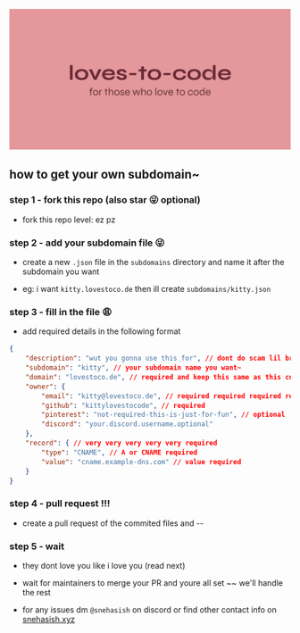 ![lovestocode](https://raw.githubusercontent.com/loves-to-code/.github/refs/heads/main/assets/loves-to-code-banner.png)

## how to get your own subdomain~

### step 1 - fork this repo (also star 😜 optional)

- fork this repo level: ez pz

### step 2 - add your subdomain file 😜

- create a new `.json` file in the `subdomains` directory and name it after the subdomain you want

- eg: i want `kitty.lovestoco.de` then ill create `subdomains/kitty.json`

### step 3 - fill in the file 😩

- add required details in the following format
```json
{
    "description": "wut you gonna use this for", // dont do scam lil bro
    "subdomain": "kitty", // your subdomain name you want~
    "domain": "lovestoco.de", // required and keep this same as this cuz no other domain available for now
    "owner": {
        "email": "kitty@lovestoco.de", // required required required required
        "github": "kittylovestocode", // required
        "pinterest": "not-required-this-is-just-for-fun", // optional
        "discord": "your.discord.username.optional"
    },
    "record": { // very very very very very required
        "type": "CNAME", // A or CNAME required
        "value": "cname.example-dns.com" // value required 
    }
}
```
### step 4 - pull request !!! 

- create a pull request of the commited files and --

### step 5 - wait

- they dont love you like i love you (read next)

- wait for maintainers to merge your PR and youre all set ~~ we'll handle the rest

- for any issues dm `@snehasish` on discord or find other contact info on [snehasish.xyz](https://snehasish.xyz)

